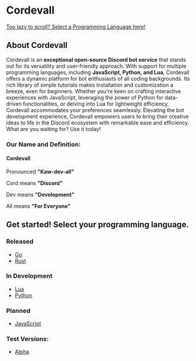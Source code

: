 # Cordevall
<a href="https://github.com/Eveeifyeve/Cordevall/blob/main/README.md#get-started-select-your-programming-language">Too lazy to scroll? Select a Programming Language here!</a>

## About Cordevall
Cordevall is an **exceptional open-source Discord bot service** that stands out for its versatility and user-friendly approach. With support for multiple programming languages, including **JavaScript, Python, and Lua**, Cordevall offers a dynamic platform for bot enthusiasts of all coding backgrounds. Its rich library of simple tutorials makes installation and customization a breeze, even for beginners. Whether you're keen on crafting interactive experiences with JavaScript, leveraging the power of Python for data-driven functionalities, or delving into Lua for lightweight efficiency, Cordevall accommodates your preferences seamlessly. Elevating the bot development experience, Cordevall empowers users to bring their creative ideas to life in the Discord ecosystem with remarkable ease and efficiency. What are you waiting for? Use it today!

### Our Name and Definition:

#### Cordevall
Pronounced **"Kaw-dev-all"**

Cord means **"Discord"**

Dev means **"Development"**

All means **"For Everyone"**

## Get started! Select your programming language.
### Released
- <a href="https://github.com/Eveeifyeve/Cordevall-Go/tree/main#readme">Go</a>
- <a href="https://github.com/Eveeifyeve/Cordevall-Rust/tree/main#readme">Rust</a>

### In Development
- <a href="https://github.com/Eveeifyeve/Cordevall-Lua/tree/main#readme">Lua</a>
- <a href="https://github.com/Eveeifyeve/Cordevall-Py/tree/main#readme">Python</a>

### Planned
- <a href="https://github.com/Eveeifyeve/Cordevall-JS/tree/main#readme">JavaScript</a>

### Test Versions:
- <a href="https://github.com/Eveeifyeve/Cordevall/tree/Alpha#readme">Alpha</a>
